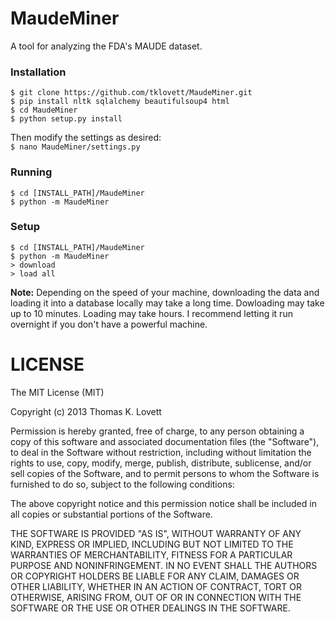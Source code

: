 MaudeMiner
==========

A tool for analyzing the FDA's MAUDE dataset.

### Installation
```
$ git clone https://github.com/tklovett/MaudeMiner.git
$ pip install nltk sqlalchemy beautifulsoup4 html
$ cd MaudeMiner
$ python setup.py install
```

Then modify the settings as desired:  
```$ nano MaudeMiner/settings.py```


### Running
```
$ cd [INSTALL_PATH]/MaudeMiner
$ python -m MaudeMiner
```

### Setup
```
$ cd [INSTALL_PATH]/MaudeMiner  
$ python -m MaudeMiner  
> download  
> load all  
```
**Note:**
Depending on the speed of your machine, downloading the data and loading it into a database locally may take a long time.
Dowloading may take up to 10 minutes. Loading may take hours. I recommend letting it run overnight if you don't have a powerful machine.


LICENSE
=======

The MIT License (MIT)

Copyright (c) 2013 Thomas K. Lovett

Permission is hereby granted, free of charge, to any person obtaining a copy of
this software and associated documentation files (the "Software"), to deal in
the Software without restriction, including without limitation the rights to
use, copy, modify, merge, publish, distribute, sublicense, and/or sell copies of
the Software, and to permit persons to whom the Software is furnished to do so,
subject to the following conditions:

The above copyright notice and this permission notice shall be included in all
copies or substantial portions of the Software.

THE SOFTWARE IS PROVIDED "AS IS", WITHOUT WARRANTY OF ANY KIND, EXPRESS OR
IMPLIED, INCLUDING BUT NOT LIMITED TO THE WARRANTIES OF MERCHANTABILITY, FITNESS
FOR A PARTICULAR PURPOSE AND NONINFRINGEMENT. IN NO EVENT SHALL THE AUTHORS OR
COPYRIGHT HOLDERS BE LIABLE FOR ANY CLAIM, DAMAGES OR OTHER LIABILITY, WHETHER
IN AN ACTION OF CONTRACT, TORT OR OTHERWISE, ARISING FROM, OUT OF OR IN
CONNECTION WITH THE SOFTWARE OR THE USE OR OTHER DEALINGS IN THE SOFTWARE.

